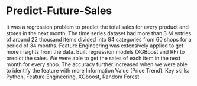 # Predict-Future-Sales
It was a regression problem to predict the total sales for every product and stores in the next month. The time series dataset had more than 3 M entries of around 22 thousand items divided into 84 categories from 60 shops for a period of 34 months. Feature Engineering was extensively applied to get more insights from the data. Built regression models (XGBoost and RF) to predict the sales.  We were able to get the sales of each item in the next month for every shop. The accuracy further increased when we were able to identify the feature with more Information Value (Price Trend).  Key skills: Python, Feature Engineering, XGboost, Random Forest
